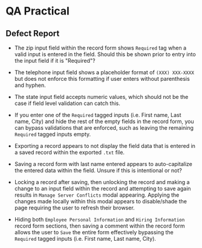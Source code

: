 # QA Practical

## Defect Report

- The zip input field within the record form shows `Required` tag when a valid input is entered in the field. Should this be shown prior to entry into the input field if it is "Required"?

- The telephone input field shows a placeholder format of `(XXX) XXX-XXXX` but does not enforce this formatting if user enters without parenthesis and hyphen.

- The state input field accepts numeric values, which should not be the case if field level validation can catch this.

- If you enter one of the `Required` tagged inputs (i.e. First name, Last name, City) and hide the rest of the empty fields in the record form, you can bypass validations that are enforced, such as leaving the remaining `Required` tagged inputs empty.

- Exporting a record appears to not display the field data that is entered in a saved record within the exported `.txt` file.

- Saving a record form with last name entered appears to auto-capitalize the entered data within the field. Unsure if this is intentional or not?

- Locking a record after saving, then unlocking the record and making a change to an input field within the record and attempting to save again results in `Manage Server Conflicts` modal appearing. Applying the changes made locally within this modal appears to disable/shade the page requiring the user to refresh their browser.

- Hiding both `Employee Personal Information` and `Hiring Information` record form sections, then saving a comment within the record form allows the user to `Save` the entire form effectively bypassing the `Required` tagged inputs (i.e. First name, Last name, City).
